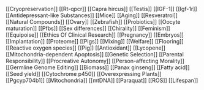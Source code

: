 [[Cryopreservation]]
[[Rt-qpcr]]
[[Capra hircus]]
[[Testis]]
[[IGF-1]]
[[Igf-1r]]
[[Antidepressant-like Substances]]
[[Mice]]
[[Aging]]
[[Resveratrol]]
[[Natural Compounds]]
[[Ovary]]
[[Zebrafish]]
[[Probiotics]]
[[Oocyte maturation]]
[[Pfbs]]
[[Sex differences]]
[[Chirality]]
[[Feminism]]
[[Equipoise]]
[[Ethics Of Clinical Research]]
[[Pregnancy]]
[[Embryos]]
[[Implantation]]
[[Proteome]]
[[Pigs]]
[[Mixing]]
[[Welfare]]
[[Flooring]]
[[Reactive oxygen species]]
[[Pig]]
[[Antioxidant]]
[[Lycopene]]
[[Mitochondria-dependent Apoptosis]]
[[Genetic Selection]]
[[Parental Responsibility]]
[[Procreative Autonomy]]
[[Person-affecting Morality]]
[[Germline Genome Editing]]
[[Biomass]]
[[Panax ginseng]]
[[Fatty acid]]
[[Seed yield]]
[[Cytochrome p450]]
[[Overexpressing Plants]]
[[Pgcyp704b1]]
[[Mitochondria]]
[[mtDNA]]
[[Paraquat]]
[[ROS]]
[[Lifespan]]
